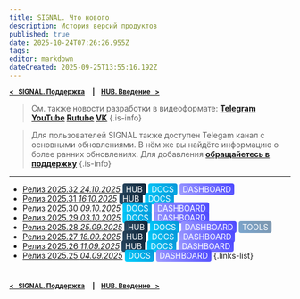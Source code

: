 ```yaml
---
title: SIGNAL. Что нового
description: История версий продуктов
published: true
date: 2025-10-24T07:26:26.955Z
tags: 
editor: markdown
dateCreated: 2025-09-25T13:55:16.192Z
---
```


<sub>**[<   SIGNAL. Поддержка](/ru/general/support)     **|**     [HUB. Введение   >](/ru/hub/intro)**</sub>

> См. также новости разработки в видеоформате: **[Telegram](https://t.me/signal_docs) [YouTube](https://youtube.com/playlist?list=PLtTaFDza_glCo_-5EBKg303YwiEXWG85K&si=mpVEam-DxdVom_dQ)	[Rutube](https://rutube.ru/plst/558794?r=wd) [VK](https://vkvideo.ru/playlist/-223002264_6)**
{.is-info}

> Для пользователей SIGNAL также доступен Telegam канал с основными обновлениями. В нём же вы найдёте информацию о более ранних обновлениях. Для добавления **[обращайетесь в поддержку](/general/support)**
{.is-info}
---

- [Релиз 2025.32 *24.10.2025*](/general/updates/2025-32)
<span style="background: linear-gradient(45deg, #2D4E67, #112538); color: white; padding: 2px 6px; border-radius: 4px;">HUB</span> <span style="background: linear-gradient(45deg, #00D1FF, #0695D7); color: white; padding: 2px 6px; border-radius: 4px;">DOCS</span> <span style="background: linear-gradient(45deg, #A09EFF, #4B47FF); color: white; padding: 2px 6px; border-radius: 4px;">DASHBOARD</span>
- [Релиз 2025.31 *16.10.2025*](/general/updates/2025-31)
<span style="background: linear-gradient(45deg, #2D4E67, #112538); color: white; padding: 2px 6px; border-radius: 4px;">HUB</span> <span style="background: linear-gradient(45deg, #00D1FF, #0695D7); color: white; padding: 2px 6px; border-radius: 4px;">DOCS</span>
- [Релиз 2025.30 *09.10.2025*](/general/updates/2025-30)
<span style="background: linear-gradient(45deg, #00D1FF, #0695D7); color: white; padding: 2px 6px; border-radius: 4px;">DOCS</span> <span style="background: linear-gradient(45deg, #A09EFF, #4B47FF); color: white; padding: 2px 6px; border-radius: 4px;">DASHBOARD</span>
- [Релиз 2025.29 *03.10.2025*](/general/updates/2025-29)
<span style="background: linear-gradient(45deg, #00D1FF, #0695D7); color: white; padding: 2px 6px; border-radius: 4px;">DOCS</span> <span style="background: linear-gradient(45deg, #A09EFF, #4B47FF); color: white; padding: 2px 6px; border-radius: 4px;">DASHBOARD</span>
- [Релиз 2025.28 *25.09.2025*](/general/updates/2025-28)
<span style="background: linear-gradient(45deg, #2D4E67, #112538); color: white; padding: 2px 6px; border-radius: 4px;">HUB</span> <span style="background: linear-gradient(45deg, #00D1FF, #0695D7); color: white; padding: 2px 6px; border-radius: 4px;">DOCS</span> <span style="background: linear-gradient(45deg, #A09EFF, #4B47FF); color: white; padding: 2px 6px; border-radius: 4px;">DASHBOARD</span> <span style="background: linear-gradient(45deg, #7AA6CF, #7D96AD); color: white; padding: 2px 6px; border-radius: 4px;">TOOLS</span>
- [Релиз 2025.27 *18.09.2025*](/general/updates/2025-27)
<span style="background: linear-gradient(45deg, #2D4E67, #112538); color: white; padding: 2px 6px; border-radius: 4px;">HUB</span> <span style="background: linear-gradient(45deg, #00D1FF, #0695D7); color: white; padding: 2px 6px; border-radius: 4px;">DOCS</span> <span style="background: linear-gradient(45deg, #A09EFF, #4B47FF); color: white; padding: 2px 6px; border-radius: 4px;">DASHBOARD</span>
- [Релиз 2025.26 *11.09.2025*](/general/updates/2025-26)
<span style="background: linear-gradient(45deg, #2D4E67, #112538); color: white; padding: 2px 6px; border-radius: 4px;">HUB</span> <span style="background: linear-gradient(45deg, #00D1FF, #0695D7); color: white; padding: 2px 6px; border-radius: 4px;">DOCS</span> <span style="background: linear-gradient(45deg, #A09EFF, #4B47FF); color: white; padding: 2px 6px; border-radius: 4px;">DASHBOARD</span>
- [Релиз 2025.25 *04.09.2025*](/general/updates/2025-25)
<span style="background: linear-gradient(45deg, #00D1FF, #0695D7); color: white; padding: 2px 6px; border-radius: 4px;">DOCS</span> <span style="background: linear-gradient(45deg, #A09EFF, #4B47FF); color: white; padding: 2px 6px; border-radius: 4px;">DASHBOARD</span>
{.links-list}
  
#
<sub>**[<   SIGNAL. Поддержка](/ru/general/support)     **|**     [HUB. Введение   >](/ru/hub/intro)**</sub>